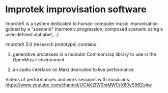 # Improtek improvisation software

ImproteK is a system dedicated to human-computer music improvisation guided by a "scenario" (harmonic progression, composed scenario using a user-defined alphabet,...)

ImproteK 5.0 (research prototype) contains :
1) generative processes in a modular CommonLisp library to use in the OpenMusic environment

2) an audio interface (in Max) dedicated to live performance

Videos of performances and work sessions with musicians: https://www.youtube.com/channel/UCAKZIW0mMWCrX80yS96ZxAw
